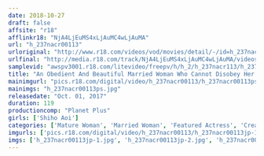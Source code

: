 ```yaml
---
date: 2018-10-27
draft: false
affsite: "r18"
afflinkr18: "NjA4LjEuMS4xLjAuMC4wLjAuMA"
url: "h_237nacr00113"
urloriginal: "http://www.r18.com/videos/vod/movies/detail/-/id=h_237nacr00113"
urlfinal: "http://media.r18.com/track/NjA4LjEuMS4xLjAuMC4wLjAuMA/videos/vod/movies/detail/-/id=h_237nacr00113"
samplevid: "awspv3001.r18.com/litevideo/freepv/h/h_2/h_237nacr113/h_237nacr113_dmb_w.mp4"
title: "An Obedient And Beautiful Married Woman Who Cannot Disobey Her Husband's Whims Shiho Aoi"
mainimgurl: "pics.r18.com/digital/video/h_237nacr00113/h_237nacr00113ps.jpg"
mainimgs: "h_237nacr00113ps.jpg"
releasedate: "Oct. 01, 2017"
duration: 119
productioncomp: "Planet Plus"
girls: ['Shiho Aoi']
categories: ['Mature Woman', 'Married Woman', 'Featured Actress', 'Creampie', 'Masturbation', 'Threesome / Foursome', 'Hi-Def']
imgurls: ['pics.r18.com/digital/video/h_237nacr00113/h_237nacr00113jp-1.jpg', 'pics.r18.com/digital/video/h_237nacr00113/h_237nacr00113jp-2.jpg', 'pics.r18.com/digital/video/h_237nacr00113/h_237nacr00113jp-3.jpg', 'pics.r18.com/digital/video/h_237nacr00113/h_237nacr00113jp-4.jpg', 'pics.r18.com/digital/video/h_237nacr00113/h_237nacr00113jp-5.jpg', 'pics.r18.com/digital/video/h_237nacr00113/h_237nacr00113jp-6.jpg', 'pics.r18.com/digital/video/h_237nacr00113/h_237nacr00113jp-7.jpg', 'pics.r18.com/digital/video/h_237nacr00113/h_237nacr00113jp-8.jpg', 'pics.r18.com/digital/video/h_237nacr00113/h_237nacr00113jp-9.jpg', 'pics.r18.com/digital/video/h_237nacr00113/h_237nacr00113jp-10.jpg', 'pics.r18.com/digital/video/h_237nacr00113/h_237nacr00113jp-11.jpg', 'pics.r18.com/digital/video/h_237nacr00113/h_237nacr00113jp-12.jpg', 'pics.r18.com/digital/video/h_237nacr00113/h_237nacr00113jp-13.jpg', 'pics.r18.com/digital/video/h_237nacr00113/h_237nacr00113jp-14.jpg', 'pics.r18.com/digital/video/h_237nacr00113/h_237nacr00113jp-15.jpg', 'pics.r18.com/digital/video/h_237nacr00113/h_237nacr00113jp-16.jpg', 'pics.r18.com/digital/video/h_237nacr00113/h_237nacr00113jp-17.jpg', 'pics.r18.com/digital/video/h_237nacr00113/h_237nacr00113jp-18.jpg', 'pics.r18.com/digital/video/h_237nacr00113/h_237nacr00113jp-19.jpg', 'pics.r18.com/digital/video/h_237nacr00113/h_237nacr00113jp-20.jpg']
imgs: ['h_237nacr00113jp-1.jpg', 'h_237nacr00113jp-2.jpg', 'h_237nacr00113jp-3.jpg', 'h_237nacr00113jp-4.jpg', 'h_237nacr00113jp-5.jpg', 'h_237nacr00113jp-6.jpg', 'h_237nacr00113jp-7.jpg', 'h_237nacr00113jp-8.jpg', 'h_237nacr00113jp-9.jpg', 'h_237nacr00113jp-10.jpg', 'h_237nacr00113jp-11.jpg', 'h_237nacr00113jp-12.jpg', 'h_237nacr00113jp-13.jpg', 'h_237nacr00113jp-14.jpg', 'h_237nacr00113jp-15.jpg', 'h_237nacr00113jp-16.jpg', 'h_237nacr00113jp-17.jpg', 'h_237nacr00113jp-18.jpg', 'h_237nacr00113jp-19.jpg', 'h_237nacr00113jp-20.jpg']
---
```

